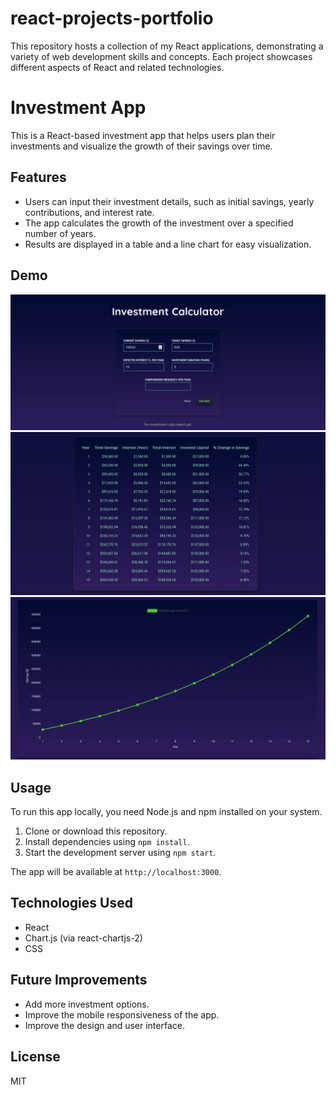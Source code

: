 # react-projects-portfolio
This repository hosts a collection of my React applications, demonstrating a variety of web development skills and concepts. Each project showcases different aspects of React and related technologies.

# Investment App

This is a React-based investment app that helps users plan their investments and visualize the growth of their savings over time.

## Features

- Users can input their investment details, such as initial savings, yearly contributions, and interest rate.
- The app calculates the growth of the investment over a specified number of years.
- Results are displayed in a table and a line chart for easy visualization.

## Demo

![Screenshot of My App](./React%20Investment%20Calculator%20App/Appscreenshot.png)
![Screenshot of My App](./React%20Investment%20Calculator%20App/Appscreenshot1.png)
![Screenshot of My App](./React%20Investment%20Calculator%20App/Appscreenshot2.png)


## Usage

To run this app locally, you need Node.js and npm installed on your system. 

1. Clone or download this repository.
2. Install dependencies using `npm install`.
3. Start the development server using `npm start`.

The app will be available at `http://localhost:3000`.

## Technologies Used

- React
- Chart.js (via react-chartjs-2)
- CSS

## Future Improvements

- Add more investment options.
- Improve the mobile responsiveness of the app.
- Improve the design and user interface.

## License

MIT

